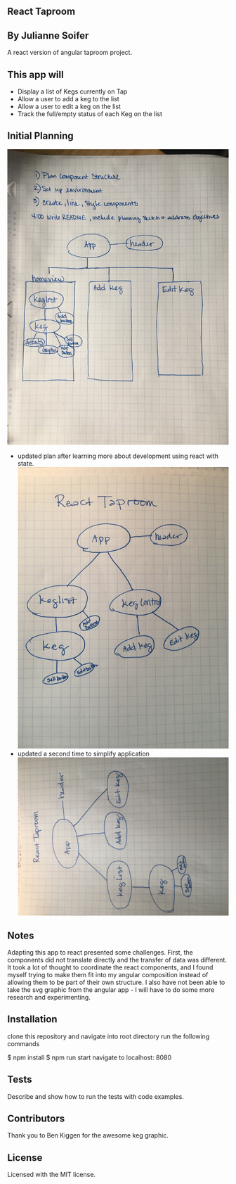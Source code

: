 ## React Taproom
## By Julianne Soifer

A react version of angular taproom project.

## This app will

* Display a list of Kegs currently on Tap
* Allow a user to add a keg to the list
* Allow a user to edit a keg on the list
* Track the full/empty status of each Keg on the list


## Initial Planning
![Planning Sketch](src/assets/images/IMG_1201.JPG)
* updated plan after learning more about development using react with state.
![Updated Planning Sketch](src/assets/images/IMG_2630.JPG)
* updated a second time to simplify application
![Updated Planning Sketch](src/assets/images/ImG_2665.JPG)


## Notes

Adapting this app to react presented some challenges.  First, the components did not translate directly and the transfer of data was different.  It took a lot of thought to coordinate the react components, and I found myself trying to make them fit into my angular composition instead of allowing them to be part of their own structure.  I also have not been able to take the svg graphic from the angular app - I will have to do some more research and experimenting.




## Installation
clone this repository and navigate into root directory
run the following commands

$ npm install
$ npm run start
navigate to localhost: 8080




## Tests

Describe and show how to run the tests with code examples.

## Contributors
Thank you to Ben Kiggen for the awesome keg graphic.

## License

Licensed with the MIT license.
